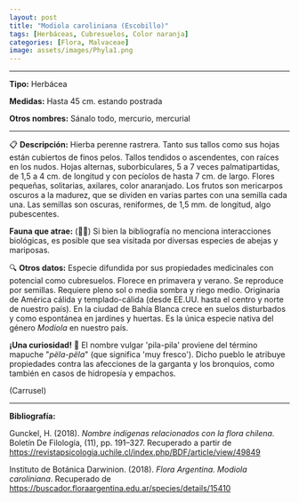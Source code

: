 ```yaml
---
layout: post
title: "Modiola caroliniana (Escobillo)"
tags: [Herbáceas, Cubresuelos, Color naranja]
categories: [Flora, Malvaceae]
image: assets/images/Phyla1.png
---
```


***

**Tipo:** Herbácea

**Medidas:** Hasta 45 cm. estando postrada

**Otros nombres:** Sánalo todo, mercurio, mercurial

***

📋 **Descripción:** Hierba perenne rastrera. Tanto sus tallos como sus hojas están cubiertos de finos pelos. Tallos tendidos o ascendentes, con raíces en los nudos. Hojas alternas, suborbiculares, 5 a 7 veces palmatipartidas, de 1,5 a 4 cm. de longitud y con pecíolos de hasta 7 cm. de largo. Flores pequeñas, solitarias, axilares, color anaranjado. Los frutos son mericarpos oscuros a la madurez, que se dividen en varias partes con una semilla cada una. Las semillas son oscuras, reniformes, de 1,5 mm. de longitud, algo pubescentes.

**Fauna que atrae:** (🦋🐝) Si bien la bibliografía no menciona interacciones biológicas, es posible que sea visitada por diversas especies de abejas y mariposas.

🔍 **Otros datos:** Especie difundida por sus propiedades medicinales con potencial como cubresuelos. Florece en primavera y verano. Se reproduce por semillas. Requiere pleno sol o media sombra y riego medio. Originaria de América cálida y templado-cálida (desde EE.UU. hasta el centro y norte de nuestro país). En la ciudad de Bahía Blanca crece en suelos disturbados y como espontánea en jardines y huertas. Es la única especie nativa del género *Modiola* en nuestro país.

**¡Una curiosidad!** 👀 El nombre vulgar 'pila-pila' proviene del término mapuche "*pëla-pëla*" (que significa 'muy fresco'). Dicho pueblo le atribuye propiedades contra las afecciones de la garganta y los bronquios, como también en casos de hidropesía y empachos.

 (Carrusel)

***

**Bibliografía:**

Gunckel, H. (2018). *Nombre indígenas relacionados con la flora chilena.* Boletín De Filología, (11), pp. 191–327. Recuperado a partir de https://revistapsicologia.uchile.cl/index.php/BDF/article/view/49849

Instituto de Botánica Darwinion. (2018). *Flora Argentina. Modiola caroliniana*. Recuperado de https://buscador.floraargentina.edu.ar/species/details/15410
